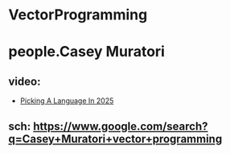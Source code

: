 # VectorProgramming
# people.Casey Muratori

## video:
- [Picking A Language In 2025](https://youtu.be/xTgO6PpMnhk)

## sch: https://www.google.com/search?q=Casey+Muratori+vector+programming
